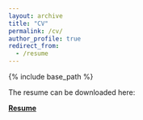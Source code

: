 ```yaml
---
layout: archive
title: "CV"
permalink: /cv/
author_profile: true
redirect_from:
  - /resume
---
```


{% include base_path %}

<p>The resume can be downloaded here:</p>	

**[Resume](https://github.com/gzt9775/Homepage.github.io/blob/master/_pages/Resume.pdf)**

